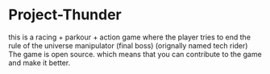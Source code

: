 # Project-Thunder
this is a racing + parkour + action game where the player tries to end the rule of the universe manipulator (final boss) (orignally named tech rider)
The game is open source. which means that you can contribute to the game and make it better.
